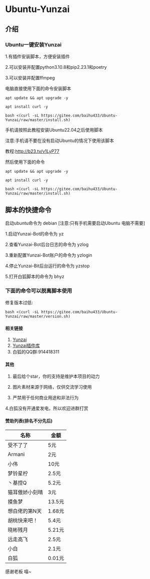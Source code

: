# Ubuntu-Yunzai
## 介绍
### Ubuntu一键安装Yunzai
1.有插件安装脚本，方便安装插件

2.可以安装并配置python3.10.8和pip2.23.1和poetry

3.可以安装并配置ffmpeg




电脑直接使用下面的命令安装脚本

```
apt update && apt upgrade -y
```

```
apt install curl -y
```

```
bash <(curl -sL https://gitee.com/baihu433/Ubuntu-Yunzai/raw/master/install.sh)
```


手机请按照此教程安装Ubuntu22.04之后使用脚本

注意:手机请不要在没有启动Ubuntu的情况下使用该脚本



教程:http://b23.tv/v1LyP77

然后使用下面的命令


```
apt update && apt upgrade -y
```


```
apt install curl -y
```



```
bash <(curl -sL https://gitee.com/baihu433/Ubuntu-Yunzai/raw/master/install.sh)
```

## 脚本的快捷命令

启动ubuntu命令为 debian [注意:只有手机需要启动Ubuntu 电脑不需要]

1.启动Yunzai-Bot的命令为 yz

2.查看Yunzai-Bot后台日志的命令为 yzlog

3.重新配置Yunzai-Bot账户的命令为 yzlogin

4.停止Yunzai-Bit后台运行的命令为 yzstop

5.打开白狐脚本的命令为 bhyz

### 下面的命令可以脱离脚本使用
修复版本过低:
```
bash <(curl -sL https://gitee.com/baihu433/Ubuntu-Yunzai/raw/master/version.sh)
```

#### 相关链接

1. [Yunzai](https://gitee.com/Le-niao/Yunzai-Bot)
2. [Yunzai插件库](https://gitee.com/yhArcadia/Yunzai-Bot-plugins-index)
3. 白狐的QQ群:914418311

#### 其他
1. 最后给个star，你的支持是维护本项目的动力

2. 图片素材来源于网络，仅供交流学习使用

3. 严禁用于任何商业用途和非法行为

4.白狐没有开通爱发电，所以欢迎进群打赏
#### 赞助列表(排名不分先后)
| 名称 | 金额 |   
|----|----|
|受不了了|5元|
|Armani|2元|
|小伟|10元|
|梦铃星柠|2.5元|
|丶基控Q | 5.2元|
|猫耳傲娇小刻晴|3元|
|摸鱼梦|13.5元|
|想白佬的第N天|1.68元|
|胡桃快来吧！|5.4元|
|晓彬残月|5.21元|
|远走高飞|2.5元|
|小白|2.1元|
|白狐|0.01元|
感谢老板 喵~